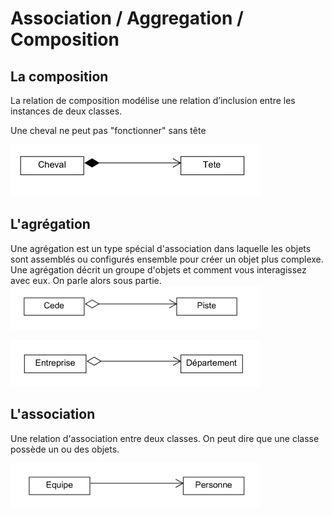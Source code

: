 #  Association / Aggregation / Composition

## La composition

La relation de composition modélise une relation d’inclusion entre les instances de deux classes.  
  
Une cheval ne peut pas "fonctionner" sans tête

<img src="../img/association/01-composition.png" width="400">

## L'agrégation
Une agrégation est un type spécial d'association dans laquelle les objets sont assemblés ou configurés ensemble pour créer un objet plus complexe. Une agrégation décrit un groupe d'objets et comment vous interagissez avec eux.
On parle alors sous partie.
<img src="../img/association/02-agregation.png" width="400">
   
<img src="../img/association/03-agregation.png" width="400">

## L'association
Une relation d'association entre deux classes.
On peut dire que une classe possède un ou des objets.
  
<img src="../img/association/04-association.png" width="400">

